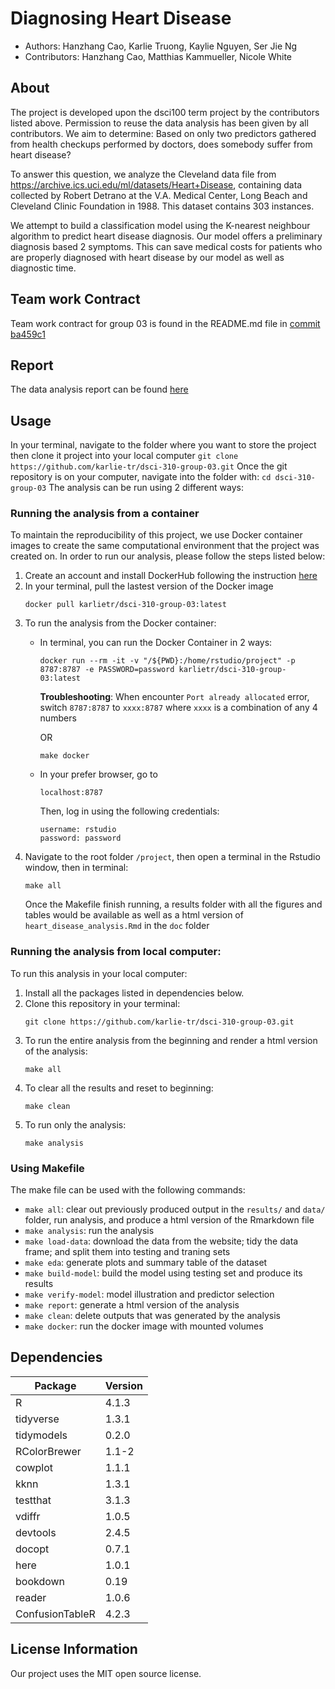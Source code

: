 # Diagnosing Heart Disease
- Authors: Hanzhang Cao, Karlie Truong, Kaylie Nguyen, Ser Jie Ng
- Contributors: Hanzhang Cao, Matthias Kammueller, Nicole White

## About
The project is developed upon the dsci100 term project by the contributors listed above. Permission to reuse the data analysis has been given by all contributors. We aim to determine: Based on only two predictors gathered from health checkups performed by doctors, does somebody suffer from heart disease?

To answer this question, we analyze the Cleveland data file from https://archive.ics.uci.edu/ml/datasets/Heart+Disease, containing data collected by Robert Detrano at the V.A. Medical Center, Long Beach and Cleveland Clinic Foundation in 1988. This dataset contains 303 instances. 

We attempt to build a classification model using the K-nearest neighbour algorithm to predict heart disease diagnosis. Our model offers a preliminary diagnosis based 2 symptoms. This can save medical costs for patients who are properly diagnosed with heart disease by our model as well as diagnostic time. 

## Team work Contract
Team work contract for group 03 is found in the README.md file in [commit ba459c1](https://github.com/karlie-tr/dsci-310-group-03/tree/ba459c1340d4a1efffd9a90d9d0eecddbd498a81)

## Report
The data analysis report can be found [here](https://github.com/karlie-tr/dsci-310-group-03/blob/1c9dee99b0c500339d5705034ac46a6c5b25daaa/heart_disease_classification.ipynb)

## Usage
In your terminal, navigate to the folder where you want to store the project then clone it project into your local computer 
    ```git clone https://github.com/karlie-tr/dsci-310-group-03.git```
Once the git repository is on your computer, navigate into the folder with:
    ```cd dsci-310-group-03```
The analysis can be run using 2 different ways:
### Running the analysis from a container
To maintain the reproducibility of this project, we use Docker container images to create the same computational environment that the project was created on. In order to run our analysis, please follow the steps listed below:
1. Create an account and install DockerHub following the instruction [here](https://docs.docker.com/get-docker/)
2. In your terminal, pull the lastest version of the Docker image
    ```
    docker pull karlietr/dsci-310-group-03:latest
    ```
3. To run the analysis from the Docker container:
    - In terminal, you can run the Docker Container in 2 ways:
        ```
        docker run --rm -it -v "/${PWD}:/home/rstudio/project" -p 8787:8787 -e PASSWORD=password karlietr/dsci-310-group-03:latest
        ```
        **Troubleshooting**: When encounter `Port already allocated` error, switch `8787:8787` to `xxxx:8787` where `xxxx` is a combination of any 4 numbers

        OR

        ```
        make docker
        ```
    - In your prefer browser, go to
        ```
        localhost:8787
        ```
        Then, log in using the following credentials:
        ```
        username: rstudio
        password: password
        ```
4. Navigate to the root folder `/project`, then open a terminal in the Rstudio window, then in terminal:
    ```
    make all
    ```
    Once the Makefile finish running, a results folder with all the figures and tables would be available as well as a html version of `heart_disease_analysis.Rmd` in the `doc` folder


### Running the analysis from local computer:
To run this analysis in your local computer:
1. Install all the packages listed in dependencies below.
2. Clone this repository in your terminal:
    ```
    git clone https://github.com/karlie-tr/dsci-310-group-03.git
    ```
3. To run the entire analysis from the beginning and render a html version of the analysis:
   ```
   make all
   ```
4. To clear all the results and reset to beginning:
   ```
   make clean
   ```
5. To run only the analysis:
   ```
   make analysis
   ```
   
### Using Makefile
The make file can be used with the following commands:
- `make all`: clear out previously produced output in the `results/` and `data/` folder, run analysis, and produce a html version of the Rmarkdown file
- `make analysis`: run the analysis
- `make load-data`: download the data from the website; tidy the data frame; and split them into testing and traning sets
- `make eda`: generate plots and summary table of the dataset
- `make build-model`: build the model using testing set and produce its results
- `make verify-model`: model illustration and predictor selection
- `make report`: generate a html version of the analysis
- `make clean`: delete outputs that was generated by the analysis
- `make docker`: run the docker image with mounted volumes

## Dependencies
|Package | Version |
|--------|---------|
|R|4.1.3|
|tidyverse |1.3.1|
|tidymodels|0.2.0|
|RColorBrewer|1.1-2|
|cowplot|1.1.1|
|kknn|1.3.1|
|testthat|3.1.3|
|vdiffr|1.0.5|
|devtools|2.4.5|
|docopt|0.7.1|
|here|1.0.1|
|bookdown|0.19|
|reader|1.0.6|
|ConfusionTableR|4.2.3|

## License Information
Our project uses the MIT open source license.


